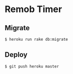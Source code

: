 # Remob Timer

## Migrate
```shell
$ heroku run rake db:migrate
```

## Deploy
```shell
$ git push heroku master
```
